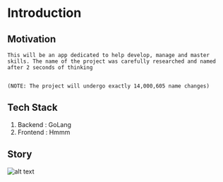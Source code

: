 # Introduction

## Motivation

    This will be an app dedicated to help develop, manage and master skills. The name of the project was carefully researched and named after 2 seconds of thinking 
    
    
    (NOTE: The project will undergo exactly 14,000,605 name changes)

## Tech Stack

1. Backend : GoLang
2. Frontend : Hmmm

## Story


![alt text](https://media.tenor.com/E5mPvZRwZ7gAAAAd/kung-fu.gif "Kung Fu Panda | Peach Tree")